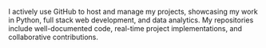 I actively use GitHub to host and manage my projects, showcasing my work in Python, full stack web development, and data analytics. My repositories include well-documented code, real-time project implementations, and collaborative contributions.
